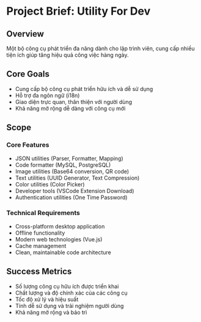 # Project Brief: Utility For Dev

## Overview
Một bộ công cụ phát triển đa năng dành cho lập trình viên, cung cấp nhiều tiện ích giúp tăng hiệu quả công việc hàng ngày.

## Core Goals
- Cung cấp bộ công cụ phát triển hữu ích và dễ sử dụng
- Hỗ trợ đa ngôn ngữ (i18n)
- Giao diện trực quan, thân thiện với người dùng
- Khả năng mở rộng dễ dàng với công cụ mới

## Scope
### Core Features
- JSON utilities (Parser, Formatter, Mapping)
- Code formatter (MySQL, PostgreSQL)
- Image utilities (Base64 conversion, QR code)
- Text utilities (UUID Generator, Text Compression)
- Color utilities (Color Picker)
- Developer tools (VSCode Extension Download)
- Authentication utilities (One Time Password)

### Technical Requirements
- Cross-platform desktop application
- Offline functionality
- Modern web technologies (Vue.js)
- Cache management
- Clean, maintainable code architecture

## Success Metrics
- Số lượng công cụ hữu ích được triển khai
- Chất lượng và độ chính xác của các công cụ
- Tốc độ xử lý và hiệu suất
- Tính dễ sử dụng và trải nghiệm người dùng
- Khả năng mở rộng và bảo trì
